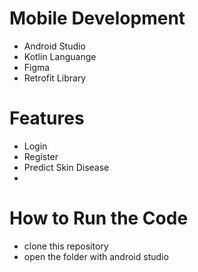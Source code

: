 # Mobile Development
- Android Studio
- Kotlin Languange
- Figma
- Retrofit Library

# Features
- Login
- Register
- Predict Skin Disease
- 

# How to Run the Code
- clone this repository
- open the folder with android studio
